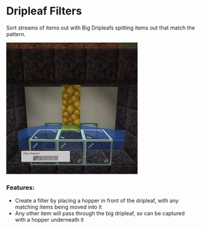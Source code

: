 # Dripleaf Filters<!--$headerTitle--><!--$pmc:delete-->
Sort streams of items out with Big Dripleafs spitting items out that match the pattern.<!--$pmc:headerSize-->

<img src="images/dripleaf_filters.webp" alt="Items being filtered with a Dripleaf" width="350"/> <!--$localAssetToURL--> <!--$modrinth:replaceWithVideo--> <!--$pmc:delete-->

### Features:
- Create a filter by placing a hopper in front of the dripleaf, with any matching items being moved into it
- Any other item will pass through the big dripleaf, so can be captured with a hopper underneath it
